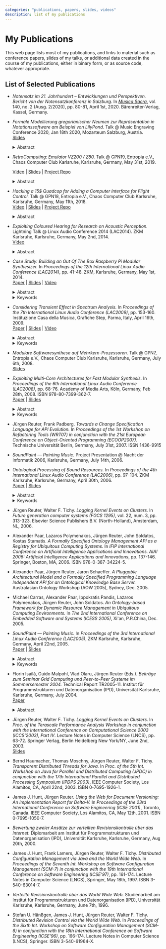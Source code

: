 ```yaml
---
categories: "publications, papers, slides, videos"
description: list of my publications
---
```


# My Publications

This web page lists most of my publications, and links to material
such as conference papers, slides of my talks, or additional data
created in the course of my publications, either in binary form, or as
source code, whatever appropriate.

## List of Selected Publications

* _Notensatz im 21. Jahrhundert – Entwicklungen und Perspektiven.
  Bericht von der Notensatzkonferenz in Salzburg._ In [_Musica
  Sacra_](https://www.musica-sacra-online.de), vol. 140, no. 2
  (Ausg. 2/2020), pp. 80-81, April 1st, 2020.  Bärenreiter-Verlag,
  Kassel, Germany.

* _Formale Modellierung gregorianischer Neumen zur Repräsentation in
  Notationssoftware am Beispiel von LilyPond._ Talk @ Music Engraving
  Conference 2020, Jan 18th 2020, Mozarteum Salzburg, Austria.<br />
  [Slides](https://gitlab.com/MusicEngravingConference/2020/-/raw/master/Talks/Juergen%20Reuter/Modellierung%20gregorianischer%20Neumen.pdf?inline=false)
  <details>
    <summary>Abstract</summary>
    Supporting Gregorian neumes in music notation software requires
    formal modelling of music representation, as storage format and as
    input language.  Since neumes notation differs significantly from
    subsequent music notation, we give a short historical survey and
    explore a concept for musically adequate modelling based on the
    Solesmes monks’ 19th century research and more recent findings,
    including composition of ligatures from basic neumes, and compare
    it with different approaches.
  </details>

* _RetroComputing: Emulator VZ200 / Z80._ Talk @ GPN19, Entropia e.V.,
  Chaos Computer Club Karlsruhe, Karlsruhe, Germany, May 31st,
  2019.<br />

  [Video](https://media.ccc.de/v/gpn19-114-retrocomputing-emulator-vz200-z80) |
  [Slides](https://github.com/soundpaint/VZ200-Emulator/blob/master/src/doc/talk_gpn19_slides.odp) |
  [Project Repo](https://github.com/soundpaint/VZ200-Emulator)

  <details>
    <summary>Abstract</summary>
    In this talk, I present my project that implements a software
    emulation of a Z80 CPU and all other parts of a VZ200 computer
    (the hardware originally built around 1983).  The emulator
    software is written in Java, yet fast enough to run in realtime on
    current modest performance hardware.  Special features of the
    emulator include (among others):

    * a monitor control program with features for editing, running and
      debugging Z80 assember code,

    * a retro-fit mechanism that allows for annotation of assembler
      instructions (labels, comments, etc.)

    * a virtual clock mechanism that allows for realtime mapping of
      the emulated speaker's status onto state-of-the-art, sample
      buffer based sound card devices,

    * an abstract, mnemonic-level, yet still flexible architecture of
      the CPU emulation that allows for straight-forward extension or
      replacement of new or alternative op-codes without explicitly
      fiddling around with deeply nested instruction dispatch tables.

    Project Source Code: https://github.com/soundpaint/VZ200-Emulator
  </details>

* _Hacking a 15$ Quadcop for Adding a Computer Interface for Flight
  Control._ Talk @ GPN18, Entropia e.V., Chaos Computer Club
  Karlsruhe, Karlsruhe, Germany, May 11th, 2018.<br />
  [Video](https://media.ccc.de/v/gpn18-169-hacking-a-15-quadcop-for-adding-a-computer-interface-for-flight-control) |
  [Slides](https://github.com/soundpaint/QuadCopHack/blob/master/doc/talk-gpn18/quadcop-talk.odp) |
  [Project Repo](https://github.com/soundpaint/QuadCopHack)
  <details>
    <summary>Abstract</summary>
    In this talk I will present how I modified the remote control of a
    cheap 15$ quadcop in order to add a computer interface:

    * First, I developed a small hardware board for signal tapping
      from and signal injection into the quadcop's remote control.

    * Next, I connected an Arduino board and developed a small
      software written in the C programming language, that does
      real-time signal A/D conversion of incoming / outgoing flight
      control signals, time-stamping and low-level signal processing
      of incoming signal data, and buffering of incoming and outgoing
      signal data.

    * Third, I connected a Raspberry Pi 3 board to the Arduino board
      and developed a Java Application that retrieves flight control
      signal data from the Arduino with the possibility to record it
      to a file.  Also, the application allows for replaying recorded
      data back to the Arduino for signal injection into the quadcop's
      remote control.

    * The next step would be to extend the Java application for either
      editing recorded flight control data or creating completely new
      flight control data from scratch.

    Schematics and software are available as open source licensed
    under GNU GPL v3, see here:
    https://github.com/soundpaint/QuadCopHack
  </details>

* _Exploiting Coloured Hearing for Research on Acoustic Perception._
  Lightning Talk @ Linux Audio Conference 2014 (LAC2014).  ZKM
  Karlsruhe, Karlsruhe, Germany, May 2nd, 2014.<br />
  [Video](https://lac.linuxaudio.org/2014/video.php?id=19)
  <details>
    <summary>Abstract</summary>
    Coloured hearing is a form of synaesthesia with co-perception of
    acoustic stimuli as visual effects.  In contrast to acquired or
    induced synaesthesia, the genuine form is thought to origin very
    early in life and to not relevantly change over time.  Therefore,
    finding correlations between acoustic stimuli and visual effects
    with genuine coloured hearing and evaluating their visual
    significance even on adults gives hints on which acoustic
    properties have been significant for an individual since early
    life.  With this snapshot of significance taken from many
    individuals, we hope to better identify the border between
    congenital perception and perception habits created from cultural
    influence.  Knowledge about this border is essential for
    composition of contemporary music, as it marks the limit where
    musical parameters go beyond trainable perception and thus render
    irrelevant as compositorial means.  So far, for a preparatory case
    study we developed a set of sounds, tested it on a single genuine
    coloured hearing individual and present first results.
  </details>

* _Case Study: Building an Out Of The Box Raspberry Pi Modular
  Synthesizer._ In _Proceedings of the 12th International Linux Audio
  Conference (LAC2014)_, pp. 41-48.  ZKM, Karlsruhe, Germany, May 1st,
  2014.<br />
  [Paper](http://lac.linuxaudio.org/2014/papers/12.pdf) |
  [Slides](http://lac.linuxaudio.org/2014/download/raspmodsyn.pdf) |
  [Video](https://lac.linuxaudio.org/2014/video.php?id=9)
  <details>
    <summary>Abstract</summary>
    The idea is simple and obvious: Take some Raspberry Pi computing
    units, each as a reusable synthesizer module.  Connect them via a
    network.  Connect a notebook or PC to control and monitor them.
    Start playing on your virtually analog modular synthesizer.
    However, is existing Linux audio software sufficiently mature to
    implement this vision out of the box? We investigate how far we
    get in building such a synthesizer, what existing software to
    choose, analyse what limits we hit and what features still need to
    be implemented to make our vision become reality.
  </details>
  <details>
    <summary>Keywords</summary>
    Raspberry Pi, Virtual Anolog Modular Synthesizer, Distributed
    Networked Audio
  </details>

* _Considering Transient Effect in Spectrum Analysis._ In _Proceedings
  of the 7th International Linux Audio Conference (LAC2009)_,
  pp. 153-160.  Instituzione Casa della Musica, Grafiche Step, Parma,
  Italy, April 16th, 2009.<br />
  [Paper](https://lac.linuxaudio.org/2009/cdm/Saturday/15_Reuter/15.pdf) |
  [Slides](https://lac.linuxaudio.org/2009/cdm/Saturday/15_Reuter/TransientEffects.pdf) |
  [Video](http://lad.linuxaudio.org/events/2009_cdm/videos/)
  <details>
    <summary>Abstract</summary>
    Signal processing with discrete Fourier transform (DFT) works well
    in standard settings, but is unsatisfying for rapid changes in
    signal spectra.  We illustrate and analyze this phenomenon,
    develop a novel transform and prove its close relation to the
    Laplace transform.  We deploy our transform for deriving a
    replacement for the sliding window DFT.  Our approach features
    transient effect and hence shows more natural response to rapid
    spectral changes.
  </details>
  <details>
    <summary>Keywords</summary>
    signal processing, DFT, sliding window technique, spectral analysis
  </details>

* _Modulare Softwaresynthese auf Mehrkern-Prozessoren._ Talk @ GPN7,
  Entropia e.V., Chaos Computer Club Karlsruhe, Karlsruhe, Germany,
  July 6th, 2008.<br />
  [Slides](https://entropia.de/images/a/ab/GPN7-Schnelle-modulare-Synthese-auf-Mehrkern-Architekturen.pdf)

* _Exploiting Multi-Core Architectures for Fast Modular Synthesis._ In
  _Proceedings of the 6th International Linux Audio Conference
  (LAC2008)_, pp. 68-76.  Academy of Media Arts, Köln, Germany, Feb
  28th, 2008.  ISBN 978-80-7399-362-7.<br />
  [Paper](http://lac.linuxaudio.org/2008/download/papers/8.pdf) |
  [Slides](https://lac.linuxaudio.org/2008/download/slides/8/lac2008_paper8_slides.pdf)
  <details>
    <summary>Abstract</summary>
    Recently, CPU speed increases only slowly, while the number of
    transistors per chip keeps growing exponentially.  Consequently,
    processors with multi-core architectures are pervading the market.
    Unfortunately, most existing software still can not exploit the
    parallelism.  Since modular software sythesis implementations
    typically simulate parallel hardware, they are designated to run
    on parallel hardware.  We examine different approaches for
    parallelization of a modular software synthesizer and discuss
    their advantages and disadvantages with respect to both the
    performance gain and the impact on the software architecture.
  </details>
  <details>
    <summary>Keywords</summary>
    modular synthesis, multicore architectures, parallelization, scheduling, performance analysis
  </details>

* Jürgen Reuter, Frank Padberg.  _Towards a Change Specification
  Language for API Evolution._ In _Proceedings of the 1st Workshop on
  Refactoring Tools (WRT07) in conjunction with the 21st European
  Conference on Object-Oriented Programming (ECOOP2007)_.  Technische
  Universität Berlin, Germany, July 31st, 2007.  ISSN 1436-9915

* _SoundPaint — Painting Music._ Project Presentation @ Nacht der
  Informatik 2006, Karlsruhe, Germany, July 14th, 2006.

* _Ontological Processing of Sound Resources._ In _Proceedings of the
  4th International Linux Audio Conference (LAC2006)_, pp. 97-104.
  ZKM Karlsruhe, Karlsruhe, Germany, April 30th, 2006.<br />
  [Paper](http://lac.zkm.de/2006/papers/lac2006_juergen_reuter.pdf) |
  [Slides](http://lac.zkm.de/2006/presentations/lac2006_juergen_reuter_slides.pdf)
  <details>
    <summary>Abstract</summary>
    Modern music production systems provide a plethora of sound
    resources, e.g.hundreds or thousands of sound patches on a
    synthesizer.  The more the number of available sounds grows, the
    more difficult it becomes for the user to find the desired sound
    resource for a particular purpose, thus demanding for advanced
    retrieval techniques based on sound classification.  This paper
    gives a short survey of existing approaches on classification and
    retrieval of sound resources, discusses them and presents an
    advanced approach based on ontological knowledge processing.
  </details>
  <details>
    <summary>Keywords</summary>
    classification of sounds, sound resource lookup, ontologies, OWL
  </details>

* Jürgen Reuter, Walter F. Tichy.  _Logging Kernel Events on
  Clusters._ In _Future generation computer systems (FGCS 1295)_,
  vol. 22, num. 3, pp. 313-323.  Elsevier Science Publishers
  B.V. (North-Holland), Amsterdam, NL, 2006.

* Alexander Paar, Lazaros Polymenakos, Jürgen Reuter, John Soldatos,
  Kostas Stamatis.  _A Formally Specified Ontology Management API as a
  Registry for Ubiquitous Computing Systems._ In _IFIP International
  Conference on Artificial Intelligence Applications and Innovations.
  AIAI 2006: Artificial Intelligence Applications and Innovations_,
  pp. 137-146.  Springer, Boston, MA, 2006.  ISBN 978-0-387-34224-5.

* Alexander Paar, Jürgen Reuter, Jaron Schaeffer.  _A Pluggable
  Architectural Model and a Formally Specified Programming Language
  Independent API for an Ontological Knowledge Base Server._
  Australasian Ontology Workshop (AOW 2005), Sydney, Dec. 2005.

* Michael Carras, Alexander Paar, Ippokratis Pandis, Lazaros
  Polymenakos, Jürgen Reuter, John Soldatos.  _An Ontology-based
  Framework for Dynamic Resource Management in Ubiquitous Computing
  Environments._ In _The 2nd International Conference on Embedded
  Software and Systems (ICESS 2005)_, Xi'an, P.R.China, Dec. 2005.

* _SoundPaint — Painting Music._ In _Proceedings of the 3rd
  International Linux Audio Conference (LAC2005)_, ZKM Karlsruhe,
  Karlsruhe, Germany, April 22nd, 2005.<br />
  [Paper](http://lac.zkm.de/2005/papers/juergen_reuter.pdf) |
  [Slides](http://lac.zkm.de/2005/slides/juergen_reuter_slides.pdf)
  <details>
    <summary>Abstract</summary>
    We present a paradigm for synthesizing electronic music by
    graphical composing.  The problem of mapping colors to sounds is
    studied in detail from a mathematical as well as a pragmatic point
    of view.  We show how to map colors to sounds in a user-definable,
    topology preserving manner.  We demonstrate the usefulness of our
    approach on our prototype implementation of a graphical composing
    tool.
  </details>
  <details>
    <summary>Keywords</summary>
    electronic music, sound collages, graphical composing,
    color-to-sound mapping
  </details>

* Florin Isailă, Guido Malpohl, Vlad Olaru, Jürgen Reuter (Eds.).
  _Beiträge zum Seminar Grid Computing und Peer-to-Peer Systeme im
  Sommersemester 2004._ Technical Report TR2005-11.  Institut für
  Programmstrukturen und Datenorganisation (IPD), Universität
  Karlsruhe, Karlsruhe, Germany, July 2004.<br />
  [Paper](http://www.ipd.uni-karlsruhe.de/tichy/uploads/publikationen/74/tr2005-11.pdf)
  <details>
    <summary>Abstract</summary>
    Im Sommersemester 2004 wurde im Seminar „Grid Computing und
    Peer-to-Peer Systeme“ eine Reihe aktueller Themen aus den Gebieten
    Grid Computing, Peer-to-Peer-Systeme und Ad-Hoc-Netzwerke
    angeboten.  Jeder Teilnehmer wählte hieraus ein Thema, um darüber
    in der Form eines medial gestützten Vortrages zu referieren.  Um
    allen Teilnehmern die Gelegenheit zu geben, aus diesem Seminar
    nachhaltig etwas mitzunehmen, fertigte jeder Vortragende eine
    allen zugängliche schriftliche Ausarbeitung an.  Die
    Ausarbeitungen finden sich in leicht redigierter Fassung durch die
    Editoren im vorliegenden technischen Bericht wieder.
  </details>

* Jürgen Reuter, Walter F. Tichy.  _Logging Kernel Events on
  Clusters_.  In _Proc. of the Terascale Performance Analysis Workshop
  in conjunction with the International Conference on Computational
  Science 2003 (ICCS'2003), Part IV_.  Lecture Notes in Computer
  Science (LNCS), pp. 63-72.  Springer Verlag, Berlin Heidelberg New
  York/NY, June 2nd, 2003.<br />
  [Slides](https://github.com/soundpaint/publications/blob/master/iccs2003/iccs2003.ppt)

* Bernd Haumacher, Thomas Moschny, Jürgen Reuter, Walter F. Tichy.
  _Transparent Distributed Threads for Java._ In _Proc. of the 5th
  Int. Workshop on Java for Parallel and Distributed Computing (JPDC)
  in conjunction with the 17th International Parallel and Distributed
  Processing Symposium (IPDPS 2003)_, IEEE Computer Society, Los
  Alamitos, CA, April 22nd, 2003.  ISBN 0-7695-1926-1.

* James J. Hunt, Jürgen Reuter.  _Using the Web for Document
  Versioning: An Implementation Report for Delta-V._ In _Proceedings
  of the 23rd International Conference on Software Engineering (ICSE
  2001)_, Toronto, Canada.  IEEE Computer Society, Los Alamitos, CA,
  May 12th, 2001.  ISBN 0-7695-1050-7.

* _Bewertung zweier Ansätze zur verteilten Revisionskontrolle über das
  Internet._ Diplomarbeit am Institut für Programmstrukturen und
  Datenorganisation (IPD), Universität Karlsruhe, Karlsruhe, Germany,
  Aug 20th, 2000.

* James J. Hunt, Frank Lamers, Jürgen Reuter, Walter F. Tichy.
  _Distributed Configuration Management via Java and the World Wide
  Web._ In _Proceedings of the Seventh Int. Workshop on Software
  Configuration Management (SCM-7) in conjunction with the 19th
  International Conference on Software Engineering (ICSE'97)_,
  pp. 161-174.  Lecture Notes in Computer Science (LNCS), Springer,
  May 18th, 1997.  ISBN 3-540-63014-7.

* _Verteilte Revisionskontrolle über das World Wide Web._
  Studienarbeit am Institut für Programmstrukturen und
  Datenorganisation (IPD), Universität Karlsruhe, Karlsruhe, Germany,
  June 7th, 1996.

* Stefan U. Hänßgen, James J. Hunt, Jürgen Reuter, Walter F. Tichy.
  _Distributed Revision Control via the World Wide Web._ In
  _Proceedings of the Sixth Int. Workshop on Software Configuration
  Management (SCM-6) in conjunction with the 18th International
  Conference on Software Engineering (ICSE'96)_, pp. 166-174.  Lecture
  Notes in Computer Science (LNCS), Springer.  ISBN 3-540-61964-X.
